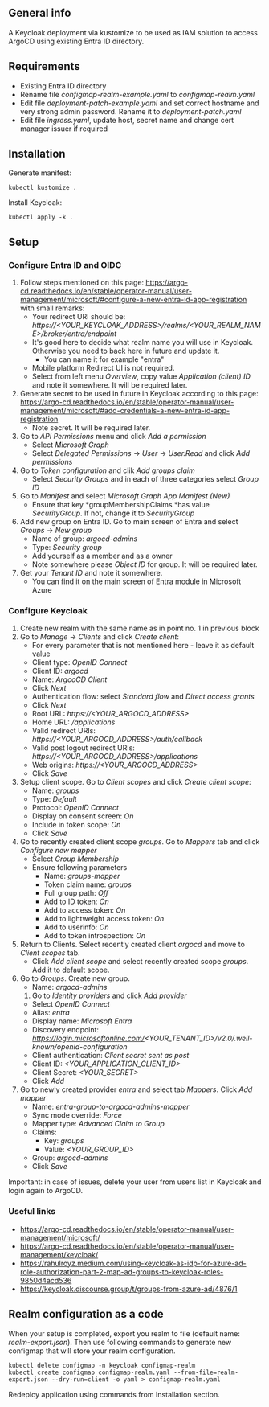 ## General info
A Keycloak deployment via kustomize to be used as IAM solution to access ArgoCD using existing Entra ID directory.

## Requirements
* Existing Entra ID directory
* Rename file *configmap-realm-example.yaml* to *configmap-realm.yaml*
* Edit file *deployment-patch-example.yaml* and set correct hostname and very strong admin password. Rename it to *deployment-patch.yaml*
* Edit file *ingress.yaml*, update host, secret name and change cert manager issuer if required

## Installation
Generate manifest:
```
kubectl kustomize .
```
Install Keycloak:
```
kubectl apply -k .
```

## Setup

### Configure Entra ID and OIDC

1. Follow steps mentioned on this page: https://argo-cd.readthedocs.io/en/stable/operator-manual/user-management/microsoft/#configure-a-new-entra-id-app-registration with small remarks:
   - Your redirect URI should be: *https://<YOUR_KEYCLOAK_ADDRESS>/realms/<YOUR_REALM_NAME>/broker/entra/endpoint*
    - It's good here to decide what realm name you will use in Keycloak. Otherwise you need to back here in future and update it.
      - You can name it for example "entra"
   - Mobile platform Redirect UI is not required.
   - Select from left menu *Overview*, copy value *Application (client) ID* and note it somewhere. It will be required later.
2. Generate secret to be used in future in Keycloak according to this page: https://argo-cd.readthedocs.io/en/stable/operator-manual/user-management/microsoft/#add-credentials-a-new-entra-id-app-registration
   - Note secret. It will be required later.
3. Go to *API Permissions* menu and click *Add a permission*
   - Select *Microsoft Graph*
   - Select *Delegated Permissions* -> *User* -> *User.Read* and click *Add permissions*
4. Go to *Token configuration* and clik *Add groups claim*
   - Select *Security Groups* and in each of three categories select *Group ID*
5. Go to *Manifest* and select *Microsoft Graph App Manifest (New)*
   - Ensure that key *groupMembershipClaims *has value *SecurityGroup*. If not, change it to *SecurityGroup*
6. Add new group on Entra ID. Go to main screen of Entra and select *Groups* -> *New group*
   - Name of group: *argocd-admins*
   - Type: *Security group*
   - Add yourself as a member and as a owner
   - Note somewhere please *Object ID* for group. It will be required later.
7. Get your *Tenant ID* and note it somewhere.
   - You can find it on the main screen of Entra module in Microsoft Azure

### Configure Keycloak

1. Create new realm with the same name as in point no. 1 in previous block
2. Go to *Manage* -> *Clients* and click *Create client*:
   - For every parameter that is not mentioned here - leave it as default value
   - Client type: *OpenID Connect*
   - Client ID: *argocd*
   - Name: *ArgcoCD Client*
   - Click *Next*
   - Authentication flow: select *Standard flow* and *Direct access grants*
   - Click *Next*
   - Root URL: *https://<YOUR_ARGOCD_ADDRESS>*
   - Home URL: */applications*
   - Valid redirect URIs: *https://<YOUR_ARGOCD_ADDRESS>/auth/callback*
   - Valid post logout redirect URIs: *https://<YOUR_ARGOCD_ADDRESS>/applications*
   - Web origins: *https://<YOUR_ARGOCD_ADDRESS>*
   - Click *Save*
3. Setup client scope. Go to *Client scopes* and click *Create client scope*:
   - Name: *groups*
   - Type: *Default*
   - Protocol: *OpenID Connect*
   - Display on consent screen: *On*
   - Include in token scope: *On*
   - Click *Save*
4. Go to recently created client scope *groups*. Go to *Mappers* tab and click *Configure new mapper*
   - Select *Group Membership*
   - Ensure following parameters
     - Name: *groups-mapper*
     - Token claim name: *groups*
     - Full group path: *Off*
     - Add to ID token: *On*
     - Add to access token: *On*
     - Add to lightweight access token: *On*
     - Add to userinfo: *On*
     - Add to token introspection: *On*
5.  Return to Clients. Select recently created client *argocd* and move to *Client scopes* tab. 
     - Click *Add client scope* and select recently created scope *groups*. Add it to default scope.
6.  Go to *Groups*. Create new group.
    - Name: *argocd-admins*
    1. Go to *Identity providers* and click *Add provider*
    - Select *OpenID Connect*
    - Alias: *entra*
    - Display name: *Microsoft Entra*
    - Discovery endpoint: *https://login.microsoftonline.com/<YOUR_TENANT_ID>/v2.0/.well-known/openid-configuration*
    - Client authentication: *Client secret sent as post*
    - Client ID: *<YOUR_APPLICATION_CLIENT_ID>*
    - Client Secret: *<YOUR_SECRET>*
    - Click *Add*
7. Go to newly created provider *entra* and select tab *Mappers*. Click *Add mapper*
   - Name: *entra-group-to-argocd-admins-mapper*
   - Sync mode override: *Force*
   - Mapper type: *Advanced Claim to Group*
   - Claims:
     - Key: *groups*
     - Value: *<YOUR_GROUP_ID>*
   - Group: *argocd-admins*
   - Click *Save*

Important: in case of issues, delete your user from users list in Keycloak and login again to ArgoCD.

### Useful links

- https://argo-cd.readthedocs.io/en/stable/operator-manual/user-management/microsoft/
- https://argo-cd.readthedocs.io/en/stable/operator-manual/user-management/keycloak/
- https://rahulroyz.medium.com/using-keycloak-as-idp-for-azure-ad-role-authorization-part-2-map-ad-groups-to-keycloak-roles-9850d4acd536
- https://keycloak.discourse.group/t/groups-from-azure-ad/4876/1

## Realm configuration as a code

When your setup is completed, export you realm to file (default name: *realm-export.json*).
Then use following commands to generate new configmap that will store your realm configuration.
```
kubectl delete configmap -n keycloak configmap-realm
kubectl create configmap configmap-realm.yaml --from-file=realm-export.json --dry-run=client -o yaml > configmap-realm.yaml
```
Redeploy application using commands from Installation section.
